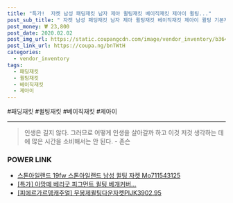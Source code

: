 ```yaml
--- 
title: "특가!  자켓 남성 패딩재킷 남자 제아 퀼팅재킷 베이직재킷 제아이 퀼팅..." 
post_sub_title: " 자켓 남성 패딩재킷 남자 제아 퀼팅재킷 베이직재킷 제아이 퀼팅 기본재킷" 
post_money: ₩ 23,800 
post_date: 2020.02.02 
post_img_url: https://static.coupangcdn.com/image/vendor_inventory/b364/0fe5e58e7c9a63b5ec6c958c0e924c2fb7b9624eb1d279043b7514ec8bb1.jpg 
post_link_url: https://coupa.ng/bnTWtH 
categories: 
  - vendor_inventory 
tags: 
  - 패딩재킷 
  - 퀼팅재킷 
  - 베이직재킷 
  - 제아이 
--- 
```

  #패딩재킷 #퀼팅재킷 #베이직재킷 #제아이 
<hr> 

> 인생은 길지 않다. 그러므로 어떻게 인생을 살아갈까 하고 이것 저것 생각하는 데에 많은 시간을 소비해서는 안 된다. - 존슨 


### POWER LINK

* <a href="https://blog.naver.com/fasyy4321/221784909071" target="_blank">스톤아일랜드 19fw 스톤아일랜드 남성 퀼팅 자켓 Mo711543125</a>
* <a href="https://blog.naver.com/sakai111/221789654676" target="_blank">[특가] 아망떼 베리굿 피그먼트 퀼팅 베개커버...</a>
* <a href="https://blog.naver.com/fasyy4321/221784997513" target="_blank">[피에르가르뎅캐주얼] 무봉제퀼팅다운자켓PIJK3902.95</a>

